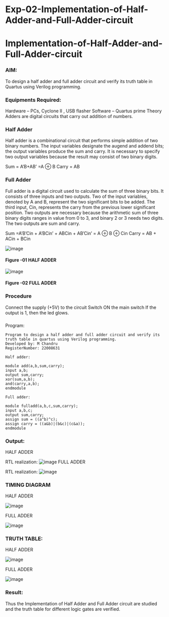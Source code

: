 # Exp-02-Implementation-of-Half-Adder-and-Full-Adder-circuit

# Implementation-of-Half-Adder-and-Full-Adder-circuit
### AIM:
To design a half adder and full adder circuit and verify its truth table in Quartus using Verilog programming.

### Equipments Required:
Hardware – PCs, Cyclone II , USB flasher
Software – Quartus prime
Theory
Adders are digital circuits that carry out addition of numbers.

### Half Adder
Half adder is a combinational circuit that performs simple addition of two binary numbers. The input variables designate the augend and addend bits; the output variables produce the sum and carry. It is necessary to specify two output variables because the result may consist of two binary digits.

Sum = A’B+AB’ =A ⊕ B Carry = AB

### Full Adder
Full adder is a digital circuit used to calculate the sum of three binary bits. It consists of three inputs and two outputs. Two of the input variables, denoted by A and B, represent the two significant bits to be added. The third input, Cin, represents the carry from the previous lower significant position. Two outputs are necessary because the arithmetic sum of three binary digits ranges in value from 0 to 3, and binary 2 or 3 needs two digits. The two outputs are sum and carry.

Sum =A’B’Cin + A’BCin’ + ABCin + AB’Cin’ = A ⊕ B ⊕ Cin Carry = AB + ACin + BCin

 ![image](https://user-images.githubusercontent.com/36288975/163552156-a13e5a56-c638-4110-97d9-8896907c8d25.png)

#### Figure -01 HALF ADDER 


![image](https://user-images.githubusercontent.com/36288975/163552057-b3547877-6d07-45b4-b7e0-bcfebfad9e1d.png)

#### Figure -02 FULL ADDER 

### Procedure

Connect the supply (+5V) to the circuit
Switch ON the main switch
If the output is 1, then the led glows.
### 
Program:
```
Program to design a half adder and full adder circuit and verify its truth table in quartus using Verilog programming.
Developed by: M Chandru
RegisterNumber: 22008631

Half adder:

module add(a,b,sum,carry);
input a,b;
output sum,carry;
xor(sum,a,b);
and(carry,a,b);
endmodule

Full adder:

module fulladd(a,b,c,sum,carry);
input a,b,c;
output sum,carry;
assign sum = ((a^b)^c);
assign carry = ((a&b)|(b&c)|(c&a));
endmodule
```

### Output:
HALF ADDER

RTL realization:
![image](https://user-images.githubusercontent.com/119393023/213873314-1a70df4f-d09b-43de-aa9d-db9624064585.png)
FULL ADDER

RTL realization:
![image](https://user-images.githubusercontent.com/119393023/213873434-e0aba6a7-6a40-4d11-8b22-370c648001bb.png)

### TIMING DIAGRAM
HALF ADDER

![image](https://user-images.githubusercontent.com/119393023/213873671-b51dfa6c-190b-40c5-bbe4-f98c2afa876c.png)

FULL ADDER

![image](https://user-images.githubusercontent.com/119393023/213873275-8549329b-c4a2-4bac-8beb-f48d3e575f0d.png)
### TRUTH TABLE:
HALF ADDER

![image](https://user-images.githubusercontent.com/119393023/213873266-1e8203f9-a2e0-4789-9491-bda016abfd16.png)

FULL ADDER

![image](https://user-images.githubusercontent.com/119393023/213873462-0c8f8162-67e2-472a-96eb-8cf84c4ea5b9.png)


### Result:
Thus the Implementation of Half Adder and Full Adder circuit are studied and the truth table for different logic gates are verified.
